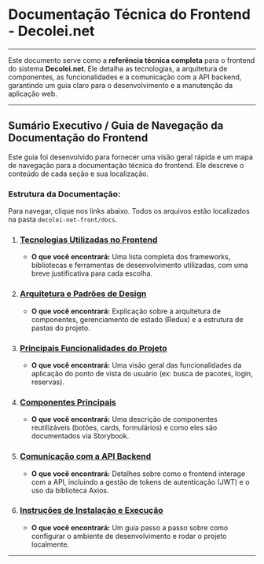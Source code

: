 # Documentação Técnica do Frontend - Decolei.net

---

Este documento serve como a **referência técnica completa** para o frontend do sistema **Decolei.net**. Ele detalha as tecnologias, a arquitetura de componentes, as funcionalidades e a comunicação com a API backend, garantindo um guia claro para o desenvolvimento e a manutenção da aplicação web.

---

## Sumário Executivo / Guia de Navegação da Documentação do Frontend

Este guia foi desenvolvido para fornecer uma visão geral rápida e um mapa de navegação para a documentação técnica do frontend. Ele descreve o conteúdo de cada seção e sua localização.

### **Estrutura da Documentação:**

Para navegar, clique nos links abaixo. Todos os arquivos estão localizados na pasta `decolei-net-front/docs`.

1.  ### [Tecnologias Utilizadas no Frontend](01_tecnologias.md)
    * **O que você encontrará:** Uma lista completa dos frameworks, bibliotecas e ferramentas de desenvolvimento utilizadas, com uma breve justificativa para cada escolha.

2.  ### [Arquitetura e Padrões de Design](02_arquitetura.md)
    * **O que você encontrará:** Explicação sobre a arquitetura de componentes, gerenciamento de estado (Redux) e a estrutura de pastas do projeto.

3.  ### [Principais Funcionalidades do Projeto](03_funcionalidades.md)
    * **O que você encontrará:** Uma visão geral das funcionalidades da aplicação do ponto de vista do usuário (ex: busca de pacotes, login, reservas).

4.  ### [Componentes Principais](04_componentes_principais.md)
    * **O que você encontrará:** Uma descrição de componentes reutilizáveis (botões, cards, formulários) e como eles são documentados via Storybook.

5.  ### [Comunicação com a API Backend](05_consumo_api.md)
    * **O que você encontrará:** Detalhes sobre como o frontend interage com a API, incluindo a gestão de tokens de autenticação (JWT) e o uso da biblioteca Axios.

6.  ### [Instruções de Instalação e Execução](06_instalacao_execucao.md)
    * **O que você encontrará:** Um guia passo a passo sobre como configurar o ambiente de desenvolvimento e rodar o projeto localmente.

---